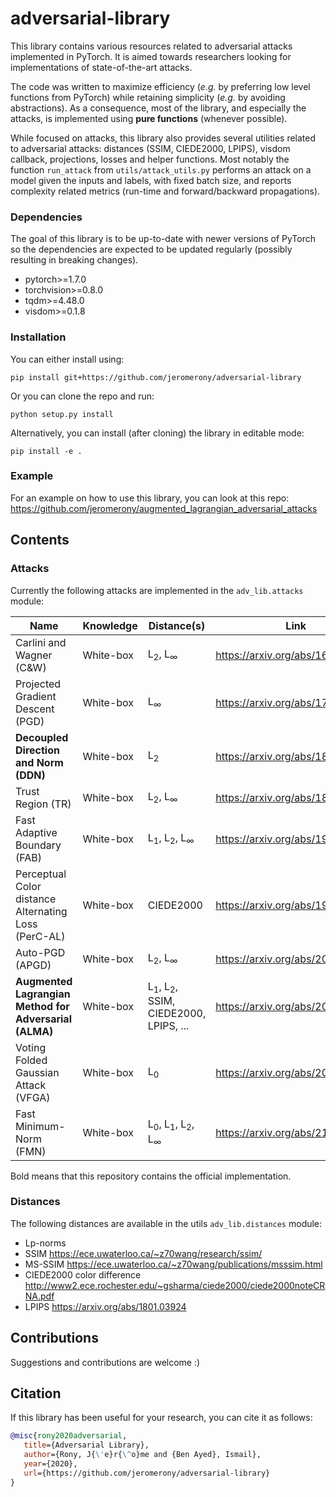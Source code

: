 # adversarial-library

This library contains various resources related to adversarial attacks implemented in PyTorch. It is aimed towards researchers looking for implementations of state-of-the-art attacks.

The code was written to maximize efficiency (_e.g._ by preferring low level functions from PyTorch) while retaining simplicity (_e.g._ by avoiding abstractions). As a consequence, most of the library, and especially the attacks, is implemented using **pure functions** (whenever possible).

While focused on attacks, this library also provides several utilities related to adversarial attacks: distances (SSIM, CIEDE2000, LPIPS), visdom callback, projections, losses and helper functions. Most notably the function `run_attack` from `utils/attack_utils.py` performs an attack on a model given the inputs and labels, with fixed batch size, and reports complexity related metrics (run-time and forward/backward propagations).

### Dependencies

The goal of this library is to be up-to-date with newer versions of PyTorch so the dependencies are expected to be updated regularly (possibly resulting in breaking changes).

- pytorch>=1.7.0
- torchvision>=0.8.0
- tqdm>=4.48.0
- visdom>=0.1.8

### Installation

You can either install using:

```pip install git+https://github.com/jeromerony/adversarial-library```

Or you can clone the repo and run:

```python setup.py install```

Alternatively, you can install (after cloning) the library in editable mode:

```pip install -e .```

### Example
 For an example on how to use this library, you can look at this repo: https://github.com/jeromerony/augmented_lagrangian_adversarial_attacks

## Contents

### Attacks

Currently the following attacks are implemented in the `adv_lib.attacks` module:

| Name                                                   | Knowledge | Distance(s)                                               | Link                             |
|--------------------------------------------------------|-----------|-----------------------------------------------------------|----------------------------------|
| Carlini and Wagner (C&W)                               | White-box | L<sub>2</sub>, L<sub>∞</sub>                              | https://arxiv.org/abs/1608.04644 |
| Projected Gradient Descent (PGD)                       | White-box | L<sub>∞</sub>                                             | https://arxiv.org/abs/1706.06083 |
| **Decoupled Direction and Norm (DDN)**                 | White-box | L<sub>2</sub>                                             | https://arxiv.org/abs/1811.09600 |
| Trust Region (TR)                                      | White-box | L<sub>2</sub>, L<sub>∞</sub>                              | https://arxiv.org/abs/1812.06371 |
| Fast Adaptive Boundary (FAB)                           | White-box | L<sub>1</sub>, L<sub>2</sub>, L<sub>∞</sub>               | https://arxiv.org/abs/1907.02044 |
| Perceptual Color distance Alternating Loss (PerC-AL)   | White-box | CIEDE2000                                                 | https://arxiv.org/abs/1911.02466 |
| Auto-PGD (APGD)                                        | White-box | L<sub>2</sub>, L<sub>∞</sub>                              | https://arxiv.org/abs/2003.01690 |
| **Augmented Lagrangian Method for Adversarial (ALMA)** | White-box | L<sub>1</sub>, L<sub>2</sub>, SSIM, CIEDE2000, LPIPS, ... | https://arxiv.org/abs/2011.11857 |
| Voting Folded Gaussian Attack (VFGA)                   | White-box | L<sub>0</sub>                                             | https://arxiv.org/abs/2011.12423 |
| Fast Minimum-Norm (FMN)                                | White-box | L<sub>0</sub>, L<sub>1</sub>, L<sub>2</sub>, L<sub>∞</sub>| https://arxiv.org/abs/2102.12827 |

Bold means that this repository contains the official implementation.


### Distances

The following distances are available in the utils `adv_lib.distances` module:
- Lp-norms
- SSIM https://ece.uwaterloo.ca/~z70wang/research/ssim/
- MS-SSIM https://ece.uwaterloo.ca/~z70wang/publications/msssim.html
- CIEDE2000 color difference http://www2.ece.rochester.edu/~gsharma/ciede2000/ciede2000noteCRNA.pdf
- LPIPS https://arxiv.org/abs/1801.03924

## Contributions

Suggestions and contributions are welcome :) 

## Citation

If this library has been useful for your research, you can cite it as follows:

```bibtex
@misc{rony2020adversarial,
   title={Adversarial Library},
   author={Rony, J{\'e}r{\^o}me and {Ben Ayed}, Ismail},
   year={2020},
   url={https://github.com/jeromerony/adversarial-library}
}
```
